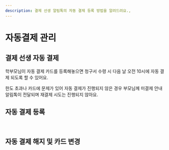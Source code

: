 ```yaml
---
description: 결제 선생 알림톡의 자동 결제 등록 방법을 알려드려요.,
---
```


# 자동결제 관리

## 결제 선생 자동 결제

학부모님이 자동 결제 카드를 등록해놓으면 청구서 수령 시 다음 날 오전 10시에 자동 결제 되도록 할 수 있어요.

한도 초과나 카드에 문제가 있어 자동 결제가 진행되지 않은 경우 부모님께 미결제 안내 알림톡이 전달되며 재결제 시도는 진행되지 않아요.

## 자동 결제 등록

<figure><img src="../../.gitbook/assets/결제선생_자동결제 카드 등록.png" alt=""><figcaption></figcaption></figure>

## 자동 결제 해지 및 카드 변경

<figure><img src="../../.gitbook/assets/결제선생_자동결제해지 및 카드 변경.png" alt=""><figcaption></figcaption></figure>
